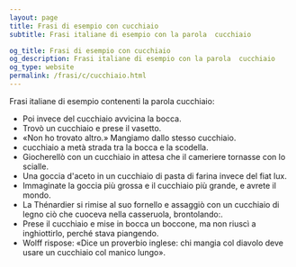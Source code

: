 ```yaml
---
layout: page
title: Frasi di esempio con cucchiaio 
subtitle: Frasi italiane di esempio con la parola  cucchiaio

og_title: Frasi di esempio con cucchiaio 
og_description: Frasi italiane di esempio con la parola  cucchiaio
og_type: website
permalink: /frasi/c/cucchiaio.html
---
```


Frasi italiane di esempio contenenti la parola cucchiaio:


- Poi invece del cucchiaio avvicina la bocca.
- Trovò un cucchiaio e prese il vasetto.
- «Non ho trovato altro.» Mangiamo dallo stesso cucchiaio.
- cucchiaio a metà strada tra la bocca e la scodella.
- Giocherellò con un cucchiaio in attesa che il cameriere tornasse con lo scialle.
- Una goccia d'aceto in un cucchiaio di pasta di farina invece del fiat lux.
- Immaginate la goccia più grossa e il cucchiaio più grande, e avrete il mondo.
- La Thénardier si rimise al suo fornello e assaggiò con un cucchiaio di legno ciò che cuoceva nella casseruola, brontolando:.
- Prese il cucchiaio e mise in bocca un boccone, ma non riuscì a inghiottirlo, perché stava piangendo.
- Wolff rispose: «Dice un proverbio inglese: chi mangia col diavolo deve usare un cucchiaio col manico lungo».
